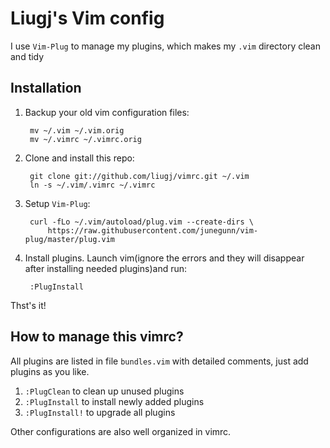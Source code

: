 Liugj's Vim config
==================

I use `Vim-Plug` to manage my plugins, which makes my `.vim` directory clean and tidy

## Installation

1. Backup your old vim configuration files:

        mv ~/.vim ~/.vim.orig
        mv ~/.vimrc ~/.vimrc.orig

2. Clone and install this repo:

        git clone git://github.com/liugj/vimrc.git ~/.vim
        ln -s ~/.vim/.vimrc ~/.vimrc

3. Setup `Vim-Plug`:

        curl -fLo ~/.vim/autoload/plug.vim --create-dirs \
            https://raw.githubusercontent.com/junegunn/vim-plug/master/plug.vim

4. Install plugins. Launch vim(ignore the errors and they will disappear after installing needed plugins)and run:

        :PlugInstall

Thst's it!

## How to manage this vimrc?

All plugins are listed in file `bundles.vim` with detailed comments, just add plugins as you like.

1. `:PlugClean` to clean up unused plugins
2. `:PlugInstall` to install newly added plugins
3. `:PlugInstall!` to upgrade all plugins

Other configurations are also well organized in vimrc.
